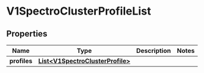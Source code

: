 # V1SpectroClusterProfileList

## Properties
Name | Type | Description | Notes
------------ | ------------- | ------------- | -------------
**profiles** | [**List&lt;V1SpectroClusterProfile&gt;**](V1SpectroClusterProfile.md) |  | 
